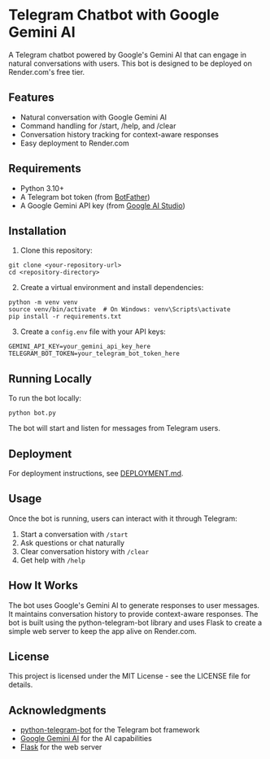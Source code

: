 # Telegram Chatbot with Google Gemini AI

A Telegram chatbot powered by Google's Gemini AI that can engage in natural conversations with users. This bot is designed to be deployed on Render.com's free tier.

## Features

- Natural conversation with Google Gemini AI
- Command handling for /start, /help, and /clear
- Conversation history tracking for context-aware responses
- Easy deployment to Render.com

## Requirements

- Python 3.10+
- A Telegram bot token (from [BotFather](https://t.me/botfather))
- A Google Gemini API key (from [Google AI Studio](https://ai.google.dev/))

## Installation

1. Clone this repository:
```
git clone <your-repository-url>
cd <repository-directory>
```

2. Create a virtual environment and install dependencies:
```
python -m venv venv
source venv/bin/activate  # On Windows: venv\Scripts\activate
pip install -r requirements.txt
```

3. Create a `config.env` file with your API keys:
```
GEMINI_API_KEY=your_gemini_api_key_here
TELEGRAM_BOT_TOKEN=your_telegram_bot_token_here
```

## Running Locally

To run the bot locally:

```
python bot.py
```

The bot will start and listen for messages from Telegram users.

## Deployment

For deployment instructions, see [DEPLOYMENT.md](DEPLOYMENT.md).

## Usage

Once the bot is running, users can interact with it through Telegram:

1. Start a conversation with `/start`
2. Ask questions or chat naturally
3. Clear conversation history with `/clear`
4. Get help with `/help`

## How It Works

The bot uses Google's Gemini AI to generate responses to user messages. It maintains conversation history to provide context-aware responses. The bot is built using the python-telegram-bot library and uses Flask to create a simple web server to keep the app alive on Render.com.

## License

This project is licensed under the MIT License - see the LICENSE file for details.

## Acknowledgments

- [python-telegram-bot](https://github.com/python-telegram-bot/python-telegram-bot) for the Telegram bot framework
- [Google Gemini AI](https://ai.google.dev/) for the AI capabilities
- [Flask](https://flask.palletsprojects.com/) for the web server 